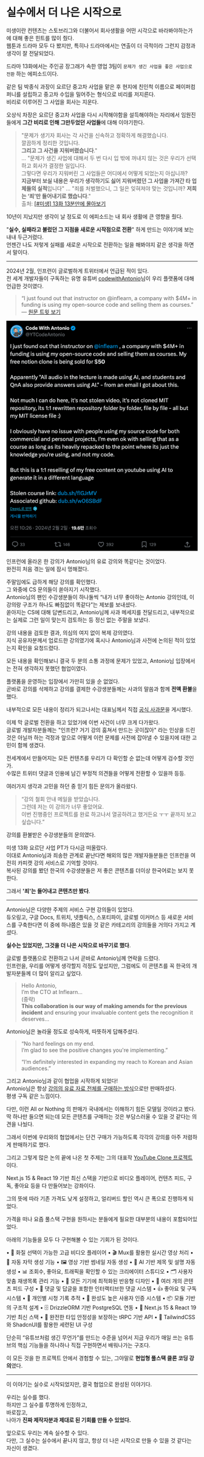 # 실수에서 더 나은 시작으로

미생이란 컨텐츠는 스토브리그와 더불어서 회사생활을 어떤 시각으로 바라봐야하는가에 대해 좋은 힌트를 많이 줬다.  
웹툰과 드라마 모두 다 봤지만, 특히나 드라마에서는 연출이 더 극적이라 그런지 감정과 생각이 잘 전달되었다.  
  
드라마 13화에서는 주인공 장그래가 속한 영업 3팀이 `문제가 생긴 사업을 좋은 사업으로 전환` 하는 에피소드이다.  
  
같은 팀 박종식 과장이 요르단 중고차 사업을 맡은 후 현지에 친인척 이름으로 페이퍼컴퍼니를 설립하고 중고차 수입을 밀어주는 형식으로 비리를 저지른다.  
비리로 이루어진 그 사업을 회사는 지운다.  
  
오상식 차장은 요르단 중고차 사업을 다시 시작해야함을 설득해야하는 자리에서 임원진들에게 **그간 비리로 인해 그만두었던 사업들**에 대해 이야기한다.

> "문제가 생기자 회사는 각 사건을 신속하고 정확하게 해결했습니다.  
> 깔끔하게 정리한 것입니다.  
> **그리고 그 사건을 지워버렸습니다**."  
> ...
> "문제가 생긴 사업에 대해서 두 번 다시 입 밖에 꺼내지 않는 것은 우리가 선택하고 회사가 결정한 일입니다.  
그렇다면 우리가 지워버린 그 사업들은 어디에서 어떻게 되었는지 아십니까?  
**지금부터 보실 내용은 우리가 생각하기도 싫어 지워버렸던 그 사업을 가져간 타 업체들의 실적**입니다"
> ...
> "죄를 처벌했으니, 그 일은 잊혀져야 맞는 것입니까?
**저희는 ‘죄’만 들어내기로 했습니다**."  
> 출처: [ [#미생] 13화 13분만에 몰아보기](https://www.youtube.com/watch?v=BcMR3Ym2Tu0)

10년이 지났지만 생각이 날 정도로 이 에피소드는 내 회사 생활에 큰 영향을 줬다.  

"**실수, 실패라고 불렀던 그 지점을 새로운 시작점으로 전환**" 하게 만드는 이야기에 보는 내내 두근거렸다.  
언젠간 나도 저렇게 실패를 새로운 시작으로 전환하는 일을 해봐야지 같은 생각을 하면서 말이다.  

---
  
2024년 2월, 인프런이 글로벌하게 트위터에서 언급된 적이 있다.  
전 세계 개발자들이 구독하는 유명 유튜버 [codewithAntonio](https://www.youtube.com/@codewithAntonio)님이 우리 플랫폼에 대해 언급한 것이였다.

> “I just found out that instructor on @inflearn, a company with $4M+ in funding is using my open-source code and selling them as courses.”  
> — [원문 트윗 보기](https://x.com/YTCodeAntonio/status/1753228303924670731)

![1](./images/1.png)

인프런에 올라온 한 강의가 Antonio님의 유료 강의와 똑같다는 것이었다.  
완전히 처음 겪는 일에 잠시 멍해졌다.  
  
주말임에도 급하게 해당 강의를 확인했다.  
그 와중에 CS 문의들이 쏟아지기 시작했다.  
Antonio님의 팬인 수강생분들이 하나둘씩 “내가 너무 좋아하는 Antonio 강의인데, 이 강의랑 구조가 하나도 빠짐없이 똑같다”는 제보를 보내셨다.  
쏟아지는 CS에 대해 답변드리고, Antonio님께 사과 메세지를 전달드리고, 내부적으로는 실제로 그런 일이 맞는지 검토하는 등 정신 없는 주말을 보냈다.  
  
강의 내용을 검토한 결과, 의심의 여지 없이 복제 강의였다.  
지식 공유자분께서 업로드한 강의였기에 혹시나 Antonio님과 사전에 논의된 적이 있었는지 확인을 요청드렸다.  
  
모든 내용을 확인해보니 결국 두 분의 소통 과정에 문제가 있었고, Antonio님 입장에서는 전혀 생각하지 못했던 협업이였다.  
  
플랫폼을 운영하는 입장에서 가만히 있을 순 없었다.  
곧바로 강의를 삭제하고 강의를 결제한 수강생분들께는 사과의 말씀과 함께 **전액 환불**을 했다.  
  
내부적으로 모든 내용이 정리가 되고나서는 대표님께서 직접 [공식 사과문](https://www.inflearn.com/notices/1184396)을 게시했다.  
  
이제 막 글로벌 전환을 하고 있었기에 이번 사건이 너무 크게 다가왔다.  
글로벌 개발자분들께는 "인프런? 거기 강의 훔쳐서 만드는 곳이잖아" 라는 인상을 드린 것은 아닐까 하는 걱정과 앞으로 어떻게 이런 문제를 사전에 잡아낼 수 있을지에 대한 고민이 함께 생겼다.
  
전세계에서 만들어지는 모든 컨텐츠를 우리가 다 확인할 순 없는데 어떻게 검수할 것인가.  
수많은 트위터 댓글과 인용에 남긴 부정적 의견들을 어떻게 전환할 수 있을까 등등.  
    
여러가지 생각과 고민을 하던 중 믿기 힘든 문의가 올라왔다.  

> “강의 철회 안내 메일을 받았습니다.  
> 그런데 저는 이 강의가 너무 좋았어요.  
> 이번 진행중인 프로젝트를 완료 하고나서 열공하려고 했거든요 ㅜㅜ
> 끝까지 보고 싶습니다.”  

강의를 환불받은 수강생분들의 문의였다.  
  
미생 13화 요르단 사업 PT가 다시금 떠올랐다.  
이대로 Antonio님과 죄송한 관계로 끝난다면 해외의 많은 개발자들분들은 인프런을 여전히 카피캣 강의 서비스로 기억할 것이다.  
복사된 강의를 봤던 한국의 수강생분들은 저 좋은 콘텐츠를 더이상 한국어로는 보지 못한다.  
  
그래서 **'죄'는 들어내고 콘텐츠만 봤다**.  

---

Antonio님은 다양한 주제의 서비스 구현 강의들이 있었다.  
듀오링고, 구글 Docs, 트위치, 넷플릭스, 스포티파이, 글로벌 이커머스 등 새로운 서비스를 구축한다면 이 중에 하나쯤은 있을 것 같은 카테고리의 강의들을 거의다 가지고 계셨다.  
    
**실수는 있었지만, 그것을 더 나은 시작으로 바꾸기로 했다**.  
  
글로벌 플랫폼으로 전환하고 나서 곧바로 Antonio님께 연락을 드렸다.   
인프런을, 우리를 어떻게 생각할지 걱정도 앞섰지만, 그럼에도 이 콘텐츠를 꼭 한국의 개발자분들께 더 많이 알리고 싶었다.

> Hello Antonio,  
> I’m the CTO at Inflearn...  
> (중략)  
> **This collaboration is our way of making amends for the previous incident** and ensuring your invaluable content gets the recognition it deserves...

Antonio님은 놀라울 정도로 성숙하게, 따뜻하게 답해주셨다.

> “No hard feelings on my end.  
> I’m glad to see the positive changes you're implementing.”  
>  
> “I’m definitely interested in expanding my reach to Korean and Asian audiences.”

그리고 Antonio님과 같이 협업을 시작하게 되었다!  
Antonio님은 항상 [강의의 유료 자료 전체를 구매하는 방식](https://www.codewithantonio.com/pricing)으로만 판매하셨다.  
평생 구독 같은 느낌이다.  
  
다만, 이런 All or Nothing 의 판매가 국내에서는 이해하기 힘든 모델일 것이라고 봤다.  
딱 하나만 들으면 되는데 모든 콘텐츠를 구매하는 것은 부담스러울 수 있을 것 같다는 의견을 나눴다.  
  
그래서 이번에 우리와의 협업에서는 단건 구매가 가능하도록 각각의 강의를 아주 저렴하게 판매하기로 했다.  
  
그리고 그렇게 많은 논의 끝에 나온 첫 주제는 그의 대표작 [YouTube Clone 프로젝트](https://www.inflearn.com/course/temp_336856) 이다.  
  
Next.js 15 & React 19 기반 최신 스택을 기반으로 비디오 플레이어, 컨텐츠 피드, 구독, 좋아요 등을 다 만들어보는 강좌이다. 

그의 뜻에 따라 기존 가격도 낮게 설정하고, 얼리버드 할인 역시 큰 폭으로 진행하게 되었다.  
  
가격을 떠나 요즘 풀스택 구현을 원하시는 분들에게 필요한 대부분의 내용이 포함되어있었다.  

아래의 기능들을 모두 다 구현해볼 수 있는 기회가 된 것이다.

•	🎥 화질 선택이 가능한 고급 비디오 플레이어
•	🎬 Mux를 활용한 실시간 영상 처리
•	📝 자동 자막 생성 기능
•	🖼️ 영상 기반 썸네일 자동 생성
•	🤖 AI 기반 제목 및 설명 자동 생성
•	📊 조회수, 좋아요, 트래픽을 확인할 수 있는 크리에이터 스튜디오
•	🗂️ 사용자 맞춤 재생목록 관리 기능
•	📱 모든 기기에 최적화된 반응형 디자인
•	🔄 여러 개의 콘텐츠 피드 구성
•	💬 댓글 및 답글을 포함한 인터랙티브한 댓글 시스템
•	👍 좋아요 및 구독 시스템
•	🎯 개인별 시청 기록 추적
•	🔐 완성도 높은 사용자 인증 시스템
•	📦 모듈 기반의 구조적 설계
•	🗄️ DrizzleORM 기반 PostgreSQL 연동
•	🚀 Next.js 15 & React 19 기반 최신 스택
•	🔄 완전한 타입 안정성을 보장하는 tRPC 기반 API
•	💅 TailwindCSS와 ShadcnUI를 활용한 세련된 UI 구성

단순히 “유튜브처럼 생긴 무언가”를 만드는 수준을 넘어서 지금 우리가 매일 쓰는 유튜브의 핵심 기능들을 하나하나 직접 구현하면서 배워나가는 구조다.

이 모든 것을 한 프로젝트 안에서 경험할 수 있는, 그야말로 **현업형 풀스택 클론 코딩 강의**였다.  
  
---

이 이야기는 실수로 시작되었지만, 결국 협업으로 완성된 이야기다.  
  
우리는 실수를 했다.  
하지만 그 실수를 투명하게 인정하고,  
바로잡고,  
나아가 **진짜 제작자분과 제대로 된 기회를 만들 수 있었다.**  
  
앞으로도 우리는 계속 실수할 수 있다.  
다만, 그 실수는 실수에서 끝나지 않고, 항상 더 나은 시작으로 만들 수 있을 것 같다는 자신이 생겼다.  



